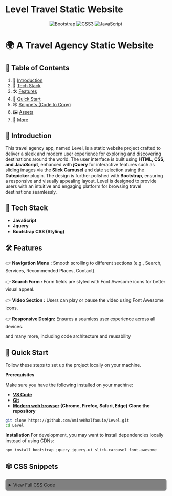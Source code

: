# Level Travel Static Website

<p align="center">
  <img src="https://img.shields.io/badge/Bootstrap-7952B3?style=for-the-badge&logo=bootstrap&logoColor=white" alt="Bootstrap">
  <img src="https://img.shields.io/badge/CSS3-1572B6?style=for-the-badge&logo=css3&logoColor=white" alt="CSS3">
  <img src="https://img.shields.io/badge/JavaScript-F7DF1E?style=for-the-badge&logo=javascript&logoColor=black" alt="JavaScript">
</p>

# 🌍 A Travel Agency Static Website

## 📖 Table of Contents
1. 🤖 [Introduction](#introduction)
2. 🔧 [Tech Stack](#tech-stack)
3. 🛠 [Features](#features)
4. 🚀 [Quick Start](#quick-start)
5. 🕸️ [Snippets (Code to Copy)](#snippets)
6. 🖼 [Assets](#assets)
7. 📌 [More](#more)

<a id="introduction"></a>
## 🤖 Introduction
This travel agency app, named Level, is a static website project crafted to deliver a sleek and modern user experience for exploring and discovering destinations around the world. The user interface is built using **HTML, CSS, and JavaScript**, enhanced with **jQuery** for interactive features such as sliding images via the **Slick Carousel** and date selection using the **Datepicker** plugin. The design is further polished with **Bootstrap**, ensuring a responsive and visually appealing layout. Level is designed to provide users with an intuitive and engaging platform for browsing travel destinations seamlessly.

<a id="tech-stack"></a>
## 🔧 Tech Stack
- **JavaScript**
- **Jquery**
- **Bootstrap CSS (Styling)**

<a id="features"></a>
## 🛠 Features
👉 **Navigation Menu :** Smooth scrolling to different sections (e.g., Search, Services, Recommended Places, Contact).</br></br>
👉 **Search Form :** Form fields are styled with Font Awesome icons for better visual appeal.</br></br>
👉 **Video Section :** Users can play or pause the video using Font Awesome icons.</br></br>
👉 **Responsive Design:** Ensures a seamless user experience across all devices.</br>

and many more, including code architecture and reusability

<a id="quick-start"></a>
## 🚀 Quick Start
Follow these steps to set up the project locally on your machine.

**Prerequisites**

Make sure you have the following installed on your machine:
- **[VS Code](https://code.visualstudio.com/download)**
- **[Git](https://git-scm.com/)**
- **[Modern web browser](#) (Chrome, Firefox, Safari, Edge)**
**Clone the repository**
```bash
git clone https://github.com/AmineKhalfaouie/Level.git
cd Level
```
**Installation**
For development, you may want to install dependencies locally instead of using CDNs:
```bash
npm install bootstrap jquery jquery-ui slick-carousel font-awesome
```
## 🕸️ CSS Snippets

<details >
<summary style="background-color: gray; border-radius: 6px; padding: 10px; cursor: pointer;">View Full CSS Code</summary>

```css
:root {
    /* COLORS */
    --color-primary: #ee5057;
    --color-secondary: #111;
    --color-text: #898989;
    --color-light: #f4f4f4;

    /* FONTS */
    --font-primary: 'Open Sans', Helvetica, Arial, sans-serif;
    --font-bold: 700;
    --font-light: 400;
    --font-size-text: 13px;
    --font-size-title: 20px;
    --font-size-section-title: 48px;

    /* SIZE */
    --size-primary: 25px;
    --size-half: calc(var(--size-primary) / 2);
    --size-double: calc(var(--size-primary) * 2);
    --margin-primary: var(--size-primary);
    --margin-half: calc(var(--size-primary) / 2);
    --margin-double: calc(var(--size-primary) * 2);
    --padding-primary: var(--size-primary);
    --padding-half: var(--size-half);
    --padding-double: var(--size-double);
    --height-primary: 120px;
}

html {
    scroll-behavior: smooth;
    scroll-padding-top: 0px;
}

a {
    color: inherit;
    text-decoration: none;
}

/* VIDEO */
.video-container {
    overflow: hidden;
    width: 100%;
    height: 257px;
    position: relative;
}

.video-overlay {
    position: absolute;
    background-color: rgb(0 0 0 / 50%);
    width: 100%;
    height: 257px;
    z-index: 1;
    justify-content: center;
    align-items: center;
    display: flex;
}

.video-control-play , .video-control-pause {
    color: white;
    font-size: var(--font-size-section-title);
    cursor: pointer;
}

.video-control-pause {
    display: none;
}

.video-container video {
    width: 100%;
}

@media (min-width: 768px) {
    .navbar {
        height: var(--height-primary);
    }

    .navbar .navbar-nav .level-nav-link.nav-link {
        padding: var(--padding-double) var(--padding-primary);
    }

    .video-container {
        height: 515px;
    }

    .video-overlay {
        height: 515px;
    }
}

/* NABVAR */
.navbar .navbar-nav .level-nav-link.nav-link {
    padding-right: var(--padding-primary);
    padding-left: var(--padding-primary);
}

.navbar .navbar-nav .level-nav-link.nav-link.active,
.navbar .navbar-nav .level-nav-link.nav-link:hover {
    background-color: var(--color-primary);
    color: white;
}

.navbar-brand {
    display: flex;
    align-items: center;
    justify-content: space-between;
}

.navbar-brand h1 {margin: 0px;}

/* HERO */
.hero {
    position: relative;
    background: url('../images/bg-img-1.jpg') no-repeat center center;
    height: 515px;
    display: flex;
    align-items: center;
    justify-content: center;
}

.search-form {
    background-color: white;
    display: flex;
    align-items: center;
    justify-content: center;
    flex-wrap: wrap;
    gap: var(--size-half);
    padding: var(--padding-double) var(--padding-primary);
}

.form-group {
    flex: 1 25%;/*flex-grow=1, flex-shrink=1, flex-basis=25%*/
    position: relative;
    display: flex;
    align-items: center;
}

.form-group .form-control {
    padding-left: var(--padding-double);
    border-radius: 0;
}

.form-group i {
    position: absolute;
    font-size: var(--font-size-title);
    color: var(--color-primary);
    left: var(--size-half);
}

.btn-primary {
    background-color: var(--color-primary);
    border-radius: 0;
    border: none;
    width: 100%;
    text-transform: uppercase;
    font-weight: var(--font-bold);
}

.btn-primary:hover {
    background-color: #c3343d;
}

.need-help {
    background-color: white;
    padding: 0 var(--padding-double) var(--padding-half);
    font-size: .8rem;
}

/* SUBSCRIBE */
section {
    padding: var(--padding-double) 0;
    position: relative;
}

.section-color {
    background-color: var(--color-primary);
    color: white;
}

.section-title {font-size: var(--font-size-section-title);}
.section-subtitle {font-size: var(--font-size-title);}

.btn-white {
    border: 2px solid white;
    background-color: inherit;
    color: white;
    padding: var(--padding-half) var(--padding-primary);
}

.btn-white:hover {
    background-color: white;
    color: var(--color-primary);
}

/* SERVICES */
.section-down-arrow {
    position: absolute;
    top: 0;
    width: 100%;
    height: var(--height-primary);
}

.article {
    text-align: center;
    margin-top: var(--size-double);
    transition: all .2s ease-in;
    color: var(--color-primary);
    padding: var(--padding-primary);
}

.article:hover {
    scale: 1.1;
    box-shadow: 0 0 7px 0 var(--color-text);
}

.article-icon {
    font-size: 4rem;
    margin-bottom: var(--margin-primary);
}

.article p {
    font-size: var(--font-size-title);
}

.btn-fit {
    width: max-content;
}

/* SLIDER */
.section-gray {
    background-color: var(--color-light);
}

.level-slider-item {
    background-color: white;
    margin-right: var(--margin-half);
}

.level-slider-item img {
    width: 100%;
}

.level-slider-item-container {
    padding: var(--padding-primary);
}

.level-slider-item-container h3 {
    font-size: var(--font-size-title);
    color: var(--color-primary);
}

.level-slider-item-container p {
    font-size: var(--font-size-text);
    color: var(--color-text);
}

/* STAR PLACES */

.star-places {
    background-color: white;
}

.star-places-header {
    background-color: var(--color-primary);
    color: white;
    padding: var(--padding-half);
}

.star-places-header h3 {
    font-size: var(--font-size-title);
    font-weight: var(--font-light);
}

.star-places-header p {
    font-size: var(--font-size-text);
    font-weight: var(--font-light);
    margin: 0;
}

.star-places-body {
    padding-bottom: var(--padding-half);
}

.star-places-body a{
    background-color: var(--color-light);
    display: flex;
    justify-content: flex-start;
    gap: var(--size-primary);
    margin: var(--size-primary);
    align-items: center;
    color: var(--color-secondary);
    transition: all .2s ease-in;
}

.star-places-body a:hover {
    background-color: hwb(0 69% 22%);
}

.star-places-body h4 {
    font-size: var(--font-size-title);
    text-transform: uppercase;
}

/* CONTACT */
.contact-form {
    margin: auto;
    width: 100%;
}

.contact-form .form-control {
    background-color: var(--color-light);
    border: none;
    margin-bottom: var(--size-half);
}

.contact-form .form-group i {
    top: var(--size-half);
}

.map-container {
    padding-bottom: var(--size-half);
    width: 100%;
    height: 100%;
    cursor: grab;
}

/* FOOTER */
.footer {
    background-color: var(--color-secondary);
}

.footer p {
    padding: var(--padding-half) 0px;
    color: white;
    text-align: center;
    margin-bottom: 0px;
}

.footer a {
    color: var(--color-primary);
}
 ```
</details>
